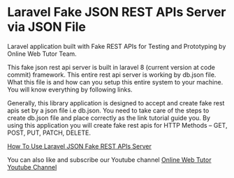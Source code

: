 # Laravel Fake JSON REST APIs Server via JSON File
Laravel application built with Fake REST APIs for Testing and Prototyping by Online Web Tutor Team.

This fake json rest api server is built in laravel 8 (current version at code commit) framework. This entire rest api server is working by db.json file. What this file is and how can you setup this entire system to your machine. You will know everything by following links.

Generally, this library application is designed to accept and create fake rest apis set by a json file i.e db.json. You need to take care of the steps to create db.json file and place correctly as the link tutorial guide you. By using this application you will create fake rest apis for HTTP Methods – GET, POST, PUT, PATCH, DELETE.

[How To Use Laravel JSON Fake REST APIs Server](https://onlinewebtutorblog.com/create-laravel-json-fake-rest-apis-server-via-json-file/)

You can also like and subscribe our Youtube channel
[Online Web Tutor Youtube Channel](https://www.youtube.com/onlinewebtutor)
